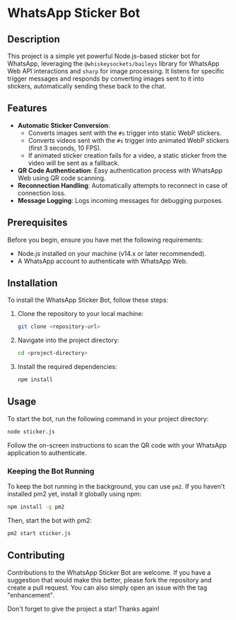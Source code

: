 # WhatsApp Sticker Bot

## Description

This project is a simple yet powerful Node.js-based sticker bot for WhatsApp, leveraging the `@whiskeysockets/baileys` library for WhatsApp Web API interactions and `sharp` for image processing. It listens for specific trigger messages and responds by converting images sent to it into stickers, automatically sending these back to the chat.

## Features

- **Automatic Sticker Conversion**:
    - Converts images sent with the `#s` trigger into static WebP stickers.
    - Converts videos sent with the `#s` trigger into animated WebP stickers (first 3 seconds, 10 FPS).
    - If animated sticker creation fails for a video, a static sticker from the video will be sent as a fallback.
- **QR Code Authentication**: Easy authentication process with WhatsApp Web using QR code scanning.
- **Reconnection Handling**: Automatically attempts to reconnect in case of connection loss.
- **Message Logging**: Logs incoming messages for debugging purposes.

## Prerequisites

Before you begin, ensure you have met the following requirements:
- Node.js installed on your machine (v14.x or later recommended).
- A WhatsApp account to authenticate with WhatsApp Web.

## Installation

To install the WhatsApp Sticker Bot, follow these steps:

1. Clone the repository to your local machine:
   ```bash
   git clone <repository-url>
   ```
2. Navigate into the project directory:
   ```bash
   cd <project-directory>
   ```
3. Install the required dependencies:
   ```bash
   npm install
   ```

## Usage

To start the bot, run the following command in your project directory:

```bash
node sticker.js
```

Follow the on-screen instructions to scan the QR code with your WhatsApp application to authenticate. 

### Keeping the Bot Running

To keep the bot running in the background, you can use `pm2`. If you haven't installed pm2 yet, install it globally using npm:

```bash
npm install -g pm2
```

Then, start the bot with pm2:

```bash
pm2 start sticker.js
```

## Contributing

Contributions to the WhatsApp Sticker Bot are welcome. If you have a suggestion that would make this better, please fork the repository and create a pull request. You can also simply open an issue with the tag "enhancement".

Don't forget to give the project a star! Thanks again!
